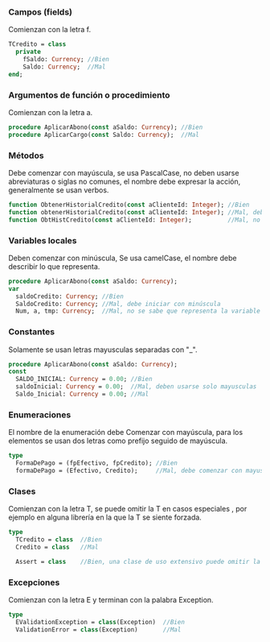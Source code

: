 ### Campos (fields) 

Comienzan con la letra f.
 
```pascal
TCredito = class
  private
    fSaldo: Currency; //Bien 
    Saldo: Currency;  //Mal
end;
```

### Argumentos de función o procedimiento

Comienzan con la letra a. 

```pascal
procedure AplicarAbono(const aSaldo: Currency); //Bien 
procedure AplicarCargo(const Saldo: Currency);  //Mal
```

### Métodos 

Debe comenzar con mayúscula, se usa PascalCase, no deben usarse abreviaturas o siglas no comunes, el nombre debe expresar la acción, generalmente se usan verbos.
 
```pascal
function ObtenerHistorialCredito(const aClienteId: Integer); //Bien 
function obtenerHistorialCredito(const aClienteId: Integer); //Mal, debe comenzar con mayúscula
function ObtHistCredito(const aClienteId: Integer);          //Mal, no usar abreviaturas que dificulten entender
```

### Variables locales

Deben comenzar con minúscula, Se usa camelCase, el nombre debe describir lo que representa.

```pascal
procedure AplicarAbono(const aSaldo: Currency);
var
  saldoCredito: Currency; //Bien
  SaldoCredito: Currency; //Mal, debe iniciar con minúscula
  Num, a, tmp: Currency;  //Mal, no se sabe que representa la variable
```

### Constantes

Solamente se usan letras mayusculas separadas con "_".

```pascal
procedure AplicarAbono(const aSaldo: Currency);
const
  SALDO_INICIAL: Currency = 0.00; //Bien  
  saldoInicial: Currency = 0.00;  //Mal, deben usarse solo mayusculas
  Saldo_Inicial: Currency = 0.00; //Mal
```

### Enumeraciones 

El nombre de la enumeración debe Comenzar con mayúscula, para los elementos se usan dos letras como prefijo seguido de mayúscula.

```pascal
type
  FormaDePago = (fpEfectivo, fpCredito); //Bien
  formaDePago = (Efectivo, Credito);     //Mal, debe comenzar con mayusculas y usar prefijos para los valores
```

### Clases

Comienzan con la letra T, se puede omitir la T en casos especiales , por ejemplo en alguna librería en la que la T se siente forzada.

```pascal
type
  TCredito = class  //Bien  
  Credito = class   //Mal 

  Assert = class    //Bien, una clase de uso extensivo puede omitir la T sobre todo si se usara de forma estática
```

### Excepciones

Comienzan con la letra E y terminan con la palabra Exception.

```pascal
type
  EValidationException = class(Exception)  //Bien  
  ValidationError = class(Exception)       //Mal 
```